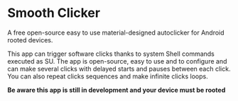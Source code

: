 # Smooth Clicker
A free open-source easy to use material-designed autoclicker for Android rooted devices.

This app can trigger software clicks thanks to system Shell commands executed as SU.
The app is open-source, easy to use and to configure and can make several clicks with delayed starts and pauses between each click.
You can also repeat clicks sequences and make infinite clicks loops.

<b>Be aware this app is still in development and your device must be rooted</b>
